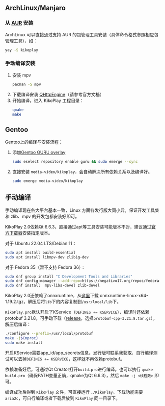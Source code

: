 ## ArchLinux/Manjaro

### 从 [AUR](https://aur.archlinux.org/packages/kikoplay/) 安装

ArchLinux 可以直接通过支持 AUR 的包管理工具安装（具体命令格式参照相应包管理工具），如：

  ```bash
  yay -S kikoplay
  ```

### 手动编译安装

 1. 安装 mpv
     ```bash
     pacman -S mpv
     ```
 2. 下载编译安装 [QHttpEngine](https://github.com/nitroshare/qhttpengine)（请参考官方文档）
 3. 开始编译，进入 KikoPlay 工程目录：
     ```bash
     qmake
     make
     ```

## Gentoo

Gentoo上的编译与安装流程：

 1. 添加[Gentoo GURU overlay](https://github.com/gentoo/guru)

    ```bash
    sudo eselect repository enable guru && sudo emerge --sync
    ```
 2. 直接安装 ``media-video/kikoplay``，会自动解决所有依赖关系以及编译好。

    ```bash
    sudo emerge media-video/kikoplay
    ```

## 手动编译

手动编译现在各大平台基本一致，Linux 方面各发行版大同小异，保证开发工具集和 zlib、mpv 的开发包都安装好即可。

KikoPlay 2.0依赖Qt 6.6.3，直接通过apt等工具安装可能版本不对，建议通过[官方下载器](https://download.qt.io/official_releases/online_installers/)安装指定版本。

对于 Ubuntu 22.04 LTS/Debian 11：
  ```bash
  sudo apt install build-essential
  sudo apt install libmpv-dev zlib1g-dev

  ```
对于 Fedora 35（暂不支持 Fedora 36）：
  ```bash
  sudo dnf group install "C Development Tools and Libraries"
  sudo dnf config-manager --add-repo=https://negativo17.org/repos/fedora-multimedia.repo
  sudo dnf install  mpv-libs-devel zlib-devel

  ```

KikoPlay 2.0还依赖了onnxruntime，从[这里](https://github.com/microsoft/onnxruntime/releases/tag/v1.19.2)下载
onnxruntime-linux-x64-1.19.2.tgz，解压后将`lib`下的内容复制到`/usr/local/lib`下。

`KikoPlay.pro`默认开启了KService（`DEFINES += KSERVICE`），编译时还依赖protobuf 3.21.8，可手动下载（[release](https://github.com/protocolbuffers/protobuf/releases/tag/v21.80)，选择`protobuf-cpp-3.21.8.tar.gz`），解压后编译：

```bash
./configure --prefix=/usr/local/protobuf 
make -j$(nproc)
sudo make install
```
开启KService需要app_id/app_secrets信息，发行版可联系我获取，自行编译测试可以去掉`DEFINES += KSERVICE`，这样就不再依赖protobuf。

依赖准备好后，可通过Qt Creator打开`build.pro`进行编译，也可以执行 `qmake build.pro`（确保PATH变量正确，qmake为Qt 6.6.3），然后 `make -j <线程数>` 即可。

编译成功后得到 `KikoPlay` 文件，可直接运行 `./KikoPlay`。下载功能需要 `aria2c`，可自行编译或者下载后放到 `KikoPlay` 同一目录下。
